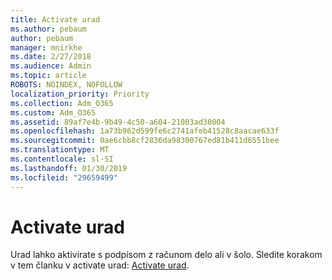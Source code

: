 ```yaml
---
title: Activate urad
ms.author: pebaum
author: pebaum
manager: mnirkhe
ms.date: 2/27/2018
ms.audience: Admin
ms.topic: article
ROBOTS: NOINDEX, NOFOLLOW
localization_priority: Priority
ms.collection: Adm_O365
ms.custom: Adm_O365
ms.assetid: 89af7e4b-9b49-4c50-a604-21003ad30004
ms.openlocfilehash: 1a73b962d599fe6c2741afeb41528c8aacae633f
ms.sourcegitcommit: 0ae6cbb8cf2836da98300767ed81b411d6551bee
ms.translationtype: MT
ms.contentlocale: sl-SI
ms.lasthandoff: 01/30/2019
ms.locfileid: "29659499"
---
```

# <a name="activate-office"></a>Activate urad

Urad lahko aktivirate s podpisom z računom delo ali v šolo. Sledite korakom v tem članku v activate urad: [Activate urad](https://support.office.com/article/https://support.office.com/article/Activate-Office-365-Office-2016-or-Office-2013-1144e0de-e849-496e-8e33-ed6fb1b34202.aspx).
  

